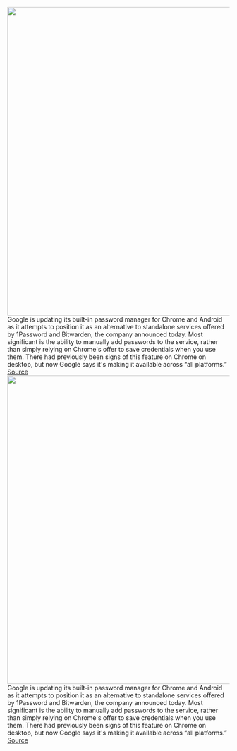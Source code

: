 <img src='https://cdn.vox-cdn.com/thumbor/gw95hvXhiGFpQ2ZbF6pIuoTXRHU=/0x0:1726x1151/1200x800/filters:focal(725x438:1001x714)/cdn.vox-cdn.com/uploads/chorus_image/image/71033539/Untitled_7.0.jpg' width='700px' /><br/>
Google is updating its built-in password manager for Chrome and Android as it attempts to position it as an alternative to standalone services offered by 1Password and Bitwarden, the company announced today. Most significant is the ability to manually add passwords to the service, rather than simply relying on Chrome's offer to save credentials when you use them. There had previously been signs of this feature on Chrome on desktop, but now Google says it's making it available across “all platforms.”
<a href='https://www.theverge.com/2022/6/30/23189450/chrome-password-manager-updates-ios-android'> Source <a/><img src='https://cdn.vox-cdn.com/thumbor/gw95hvXhiGFpQ2ZbF6pIuoTXRHU=/0x0:1726x1151/1200x800/filters:focal(725x438:1001x714)/cdn.vox-cdn.com/uploads/chorus_image/image/71033539/Untitled_7.0.jpg' width='700px' /><br/>
Google is updating its built-in password manager for Chrome and Android as it attempts to position it as an alternative to standalone services offered by 1Password and Bitwarden, the company announced today. Most significant is the ability to manually add passwords to the service, rather than simply relying on Chrome's offer to save credentials when you use them. There had previously been signs of this feature on Chrome on desktop, but now Google says it's making it available across “all platforms.”
<a href='https://www.theverge.com/2022/6/30/23189450/chrome-password-manager-updates-ios-android'> Source <a/>